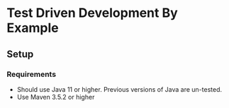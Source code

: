 # Test Driven Development By Example
## Setup
### Requirements
* Should use Java 11 or higher. Previous versions of Java are un-tested.
* Use Maven 3.5.2 or higher

